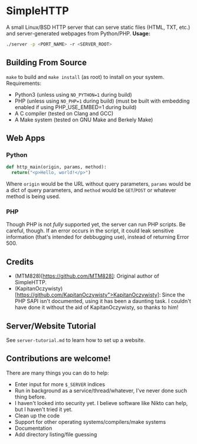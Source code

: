 # SimpleHTTP
A small Linux/BSD HTTP server that can serve static files (HTML, TXT, etc.) and server-generated webpages from Python/PHP.
**Usage:**
``` bash
./server -p <PORT_NAME> -r <SERVER_ROOT>
```

## Building From Source
`make` to build and `make install` (as root) to install on your system.
Requirements:
* Python3 (unless using `NO_PYTHON=1` during build)
* PHP (unless using `NO_PHP=1` during build) (must be built with embedding enabled if using PHP_USE_EMBED=1 during build)
* A C compiler (tested on Clang and GCC)
* A Make system (tested on GNU Make and Berkely Make)

## Web Apps
### Python
``` python
def http_main(origin, params, method):
  return("<p>Hello, world!</p>")
```
Where `origin` would be the URL without query parameters, `params` would be a dict of query parameters, and `method` would be `GET`/`POST` or whatever method is being used.
### PHP
Though PHP is not *fully* supported yet, the server can run PHP scripts.
Be careful, though. If an error occurs in the script, it could leak sensitive information (that's intended for debbugging use), instead of returning Error 500.

## Credits
 * (MTM828)[https://github.com/MTM828]: Original author of SimpleHTTP.
 * (KapitanOczywisty)[https://github.com/KapitanOczywisty">KapitanOczywisty]: Since the PHP SAPI isn't documented, using it has been a daunting task. I couldn't have done it without the aid of KapitanOczywisty, so thanks to him!

## Server/Website Tutorial
See `server-tutorial.md` to learn how to set up a website.

## Contributions are welcome!
There are many things you can do to help:
- Enter input for more `$_SERVER` indices
- Run in background as a service/thread/whatever, I've never done such thing before.
- I haven't looked into security yet. I believe software like Nikto can help, but I haven't tried it yet.
- Clean up the code
- Support for other operating systems/compilers/make systems
- Documentation
- Add directory listing/file guessing
